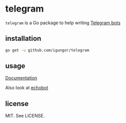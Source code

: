 # telegram

`telegram` is a Go package to help writing [Telegram bots](https://core.telegram.org/bots)

## installation

```sh
go get -u github.com/igungor/telegram
```

## usage

[Documentation](http://godoc.org/github.com/igungor/telegram)

Also look at [echobot](https://github.com/igungor/telegram/tree/master/cmd/echobot)

## license

MIT. See LICENSE.
